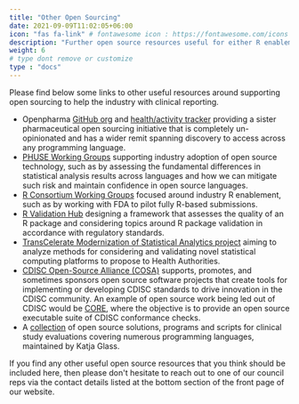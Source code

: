 ```yaml
---
title: "Other Open Sourcing"
date: 2021-09-09T11:02:05+06:00
icon: "fas fa-link" # fontawesome icon : https://fontawesome.com/icons
description: "Further open source resources useful for either R enablement or beyond."
weight: 6
# type dont remove or customize
type : "docs"
---
```


Please find below some links to other useful resources around supporting open sourcing to help the industry with clinical reporting.
* Openpharma [GitHub org](https://github.com/openpharma) and [health/activity tracker](https://openpharma.github.io/) providing a sister pharmaceutical open sourcing initiative that is completely un-opinionated and has a wider remit spanning discovery to access across any programming language.
* [PHUSE Working Groups](https://advance.phuse.global/pages/viewpage.action?pageId=327777) supporting industry adoption of open source technology, such as by assessing the fundamental differences in statistical analysis results across languages and how we can mitigate such risk and maintain confidence in open source languages.
* [R Consortium Working Groups](https://www.r-consortium.org/projects/isc-working-groups) focused around industry R enablement, such as by working with FDA to pilot fully R-based submissions. 
* [R Validation Hub](https://www.pharmar.org/) designing a framework that assesses the quality of an R package and considering topics around R package validation in accordance with regulatory standards.
* [TransCelerate Modernization of Statistical Analytics project](https://www.transceleratebiopharmainc.com/initiatives/modernization-statistical-analytics/) aiming to analyze methods for considering and validating novel statistical computing platforms to propose to Health Authorities.
* [CDISC Open-Source Alliance (COSA)](https://cosa.cdisc.org/) supports, promotes, and sometimes sponsors open source software projects that create tools for implementing or developing CDISC standards to drive innovation in the CDISC community. An example of open source work being led out of CDISC would be [CORE](https://www.cdisc.org/core), where the objective is to provide an open source executable suite of CDISC conformance checks.
* A [collection](https://www.glacon.eu/portal/overviewVisual.html) of open source solutions, programs and scripts for clinical study evaluations covering numerous programming languages, maintained by Katja Glass.

If you find any other useful open source resources that you think should be included here, then please don't hesitate to reach out to one of our council reps via the contact details listed at the bottom section of the front page of our website.
